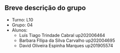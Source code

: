 
## Breve descrição do grupo

* Turno: L10
* Grupo: 04
* Alunos:
    - Luís Tiago Trindade Cabral up202006464 
    - Barbara FIlipa da Silva Carvalho up202004695
    - David Oliveira Espinha Marques up201905574
